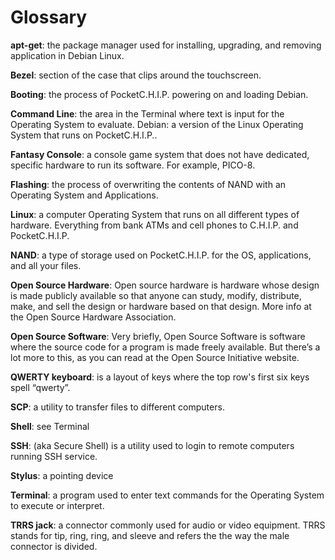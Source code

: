 # Glossary 

**apt-get**: the package manager used for installing, upgrading, and removing application in Debian Linux.

**Bezel**: section of the case that clips around the touchscreen.

**Booting**: the process of PocketC.H.I.P. powering on and loading Debian. 

**Command Line**: the area in the Terminal where text is input for the Operating System to evaluate.
Debian: a version of the Linux Operating System that runs on PocketC.H.I.P..

**Fantasy Console**: a console game system that does not have dedicated, specific hardware to run its software. For example, PICO-8.

**Flashing**: the process of overwriting the contents of NAND with an Operating System and Applications.

**Linux**: a computer Operating System that runs on all different types of hardware. Everything from bank ATMs and cell phones to C.H.I.P. and PocketC.H.I.P.

**NAND**: a type of storage used on PocketC.H.I.P. for the OS, applications, and all your files.

**Open Source Hardware**: Open source hardware is hardware whose design is made publicly available so that anyone can study, modify, distribute, make, and sell the design or hardware based on that design. More info at the Open Source Hardware Association. 

**Open Source Software**: Very briefly, Open Source Software is software where the source code for a program is made freely available. But there’s a lot more to this, as you can read at the Open Source Initiative website.

**QWERTY keyboard**: is a layout of keys where the top row's first six keys spell “qwerty”.
 
**SCP**: a utility to transfer files to different computers.

**Shell**: see Terminal

**SSH**: (aka Secure Shell) is a utility used to login to remote computers running SSH service.

**Stylus**: a pointing device

**Terminal**: a program used to enter text commands for the Operating System to execute or interpret.  



**TRRS jack**: a connector commonly used for audio or video equipment. TRRS stands for tip, ring, ring, and sleeve and refers the the way the male connector is divided.


